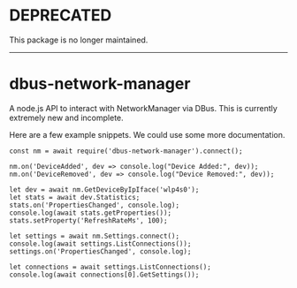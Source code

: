 # DEPRECATED

This package is no longer maintained.

---

# dbus-network-manager

A node.js API to interact with NetworkManager via DBus.  This is currently extremely new and incomplete.

Here are a few example snippets.  We could use some more documentation.

    const nm = await require('dbus-network-manager').connect();
    
    nm.on('DeviceAdded', dev => console.log("Device Added:", dev));
    nm.on('DeviceRemoved', dev => console.log("Device Removed:", dev));
    
    let dev = await nm.GetDeviceByIpIface('wlp4s0');
    let stats = await dev.Statistics;
    stats.on('PropertiesChanged', console.log);
    console.log(await stats.getProperties());
    stats.setProperty('RefreshRateMs', 100);

    let settings = await nm.Settings.connect();
    console.log(await settings.ListConnections());
    settings.on('PropertiesChanged', console.log);

    let connections = await settings.ListConnections();
    console.log(await connections[0].GetSettings());
